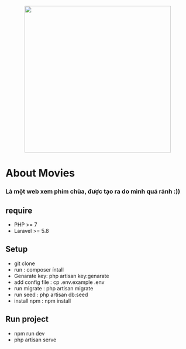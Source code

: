 <p align="center">
    <img src="https://dwglogo.com/wp-content/uploads/2017/09/Vue-logo-002.svg" width="400">
</p>

# About Movies
### Là một web xem phim chùa, được tạo ra do mình quá rảnh :)) 
## require
 - PHP >= 7
 - Laravel >= 5.8
 ## Setup
 - git clone
 - run : composer íntall
 - Genarate key: php artisan key:genarate
 - add config file : cp .env.example .env
 - run migrate : php artisan migrate
 - run seed : php artisan db:seed
 - install npm : npm install
 ## Run project
 - npm run dev
 - php artisan serve

